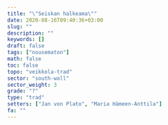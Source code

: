 ```yaml
---
title: "\"Seiskan halkeama\""
date: 2020-08-16T09:40:36+03:00
slug: ""
description: ""
keywords: []
draft: false
tags: ["nousematon"]
math: false
toc: false
topo: "veikkola-trad"
sector: "south-wall"
sector_weight: 3
grade: "?"
type: "trad"
setters: ["Jan von Plato", "Maria Hämeen-Anttila"]
fa: ""
---
```



